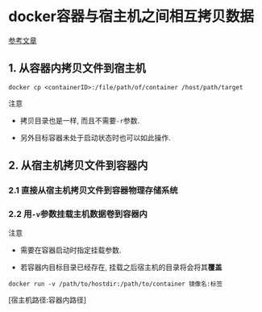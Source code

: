# docker容器与宿主机之间相互拷贝数据

[参考文章](http://stackoverflow.com/questions/22907231/copying-files-from-host-to-docker-container)

## 1. 从容器内拷贝文件到宿主机

```shell
docker cp <containerID>:/file/path/of/container /host/path/target
```

注意

- 拷贝目录也是一样, 而且不需要`-r`参数.

- 另外目标容器未处于启动状态时也可以如此操作.

## 2. 从宿主机拷贝文件到容器内

### 2.1 直接从宿主机拷贝文件到容器物理存储系统



### 2.2 用`-v`参数挂载主机数据卷到容器内

注意

- 需要在容器启动时指定挂载参数.

- 若容器内目标目录已经存在, 挂载之后宿主机的目录将会将其**覆盖**

```shell
docker run -v /path/to/hostdir:/path/to/container 镜像名:标签
```

[宿主机路径:容器内路径]